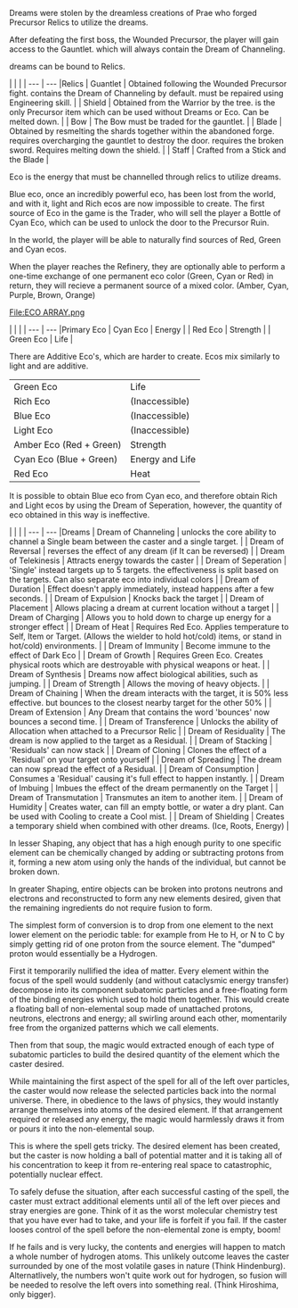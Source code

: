 Dreams were stolen by the dreamless creations of Prae who forged Precursor Relics to utilize the dreams.

After defeating the first boss, the Wounded Precursor, the player will gain access to the Gauntlet. which will always contain the Dream of Channeling.

dreams can be bound to Relics.

|     |     |
| --- | --- |Relics
| Guantlet | Obtained following the Wounded Precursor fight. contains the Dream of Channeling by default. must be repaired using Engineering skill. |
| Shield | Obtained from the Warrior by the tree. is the only Precursor item which can be used without Dreams or Eco. Can be melted down. |
| Bow | The Bow must be traded for the gauntlet. |
| Blade | Obtained by resmelting the shards together within the abandoned forge. requires overcharging the gauntlet to destroy the door. requires the broken sword. Requires melting down the shield. |
| Staff | Crafted from a Stick and the Blade |

Eco is the energy that must be channelled through relics to utilize dreams.

Blue eco, once an incredibly powerful eco, has been lost from the world, and with it, light and Rich ecos are now impossible to create. The first source of Eco in the game is the Trader, who will sell the player a Bottle of Cyan Eco, which can be used to unlock the door to the Precursor Ruin.

In the world, the player will be able to naturally find sources of Red, Green and Cyan ecos.

When the player reaches the Refinery, they are optionally able to perform a one-time exchange of one permanent eco color (Green, Cyan or Red) in return, they will recieve a permanent source of a mixed color. (Amber, Cyan, Purple, Brown, Orange)  

[File:ECO ARRAY.png](https://nim.miraheze.org/w/index.php?title=Special:Upload&wpDestFile=ECO_ARRAY.png "File:ECO ARRAY.png")

|     |     |
| --- | --- |Primary Eco
| Cyan Eco | Energy |
| Red Eco | Strength |
| Green Eco | Life |

There are Additive Eco's, which are harder to create. Ecos mix similarly to light and are additive.  
  

|     |     |
| --- | --- |
| Green Eco | Life |
| Rich Eco | (Inaccessible) |
| Blue Eco | (Inaccessible) |
| Light Eco | (Inaccessible) |
| Amber Eco (Red + Green) | Strength |
| Cyan Eco (Blue + Green) | Energy and Life |
| Red Eco | Heat |

It is possible to obtain Blue eco from Cyan eco, and therefore obtain Rich and Light ecos by using the Dream of Seperation, however, the quantity of eco obtained in this way is ineffective.

|     |     |
| --- | --- |Dreams
| Dream of Channeling | unlocks the core ability to channel a Single beam between the caster and a single target. |
| Dream of Reversal | reverses the effect of any dream (if It can be reversed) |
| Dream of Telekinesis | Attracts energy towards the caster |
| Dream of Seperation | 'Single' instead targets up to 5 targets. the effectiveness is split based on the targets. Can also separate eco into individual colors |
| Dream of Duration | Effect doesn't apply immediately, instead happens after a few seconds. |
| Dream of Expulsion | Knocks back the target |
| Dream of Placement | Allows placing a dream at current location without a target |
| Dream of Charging | Allows you to hold down to charge up energy for a stronger effect |
| Dream of Heat | Requires Red Eco. Applies temperature to Self, Item or Target. (Allows the wielder to hold hot/cold) items, or stand in hot/cold) environments. |
| Dream of Immunity | Become immune to the effect of Dark Eco |
| Dream of Growth | Requires Green Eco. Creates physical roots which are destroyable with physical weapons or heat. |
| Dream of Synthesis | Dreams now affect biological abilities, such as jumping. |
| Dream of Strength | Allows the moving of heavy objects. |
| Dream of Chaining | When the dream interacts with the target, it is 50% less effective. but bounces to the closest nearby target for the other 50% |
| Dream of Extension | Any Dream that contains the word 'bounces' now bounces a second time. |
| Dream of Transference | Unlocks the ability of Allocation when attached to a Precursor Relic |
| Dream of Residuality | The dream is now applied to the target as a Residual. |
| Dream of Stacking | 'Residuals' can now stack |
| Dream of Cloning | Clones the effect of a 'Residual' on your target onto yourself |
| Dream of Spreading | The dream can now spread the effect of a Residual. |
| Dream of Consumption | Consumes a 'Residual' causing it's full effect to happen instantly. |
| Dream of Imbuing | Imbues the effect of the dream permanently on the Target |
| Dream of Transmutation | Transmutes an item to another item. |
| Dream of Humidity | Creates water, can fill an empty bottle, or water a dry plant. Can be used with Cooling to create a Cool mist. |
| Dream of Shielding | Creates a temporary shield when combined with other dreams. (Ice, Roots, Energy) |

In lesser Shaping, any object that has a high enough purity to one specific element can be chemically changed by adding or subtracting protons from it, forming a new atom using only the hands of the individual, but cannot be broken down.

In greater Shaping, entire objects can be broken into protons neutrons and electrons and reconstructed to form any new elements desired, given that the remaining ingredients do not require fusion to form.

The simplest form of conversion is to drop from one element to the next lower element on the periodic table: for example from He to H, or N to C by simply getting rid of one proton from the source element. The "dumped" proton would essentially be a Hydrogen.

First it temporarily nullified the idea of matter. Every element within the focus of the spell would suddenly (and without cataclysmic energy transfer) decompose into its component subatomic particles and a free-floating form of the binding energies which used to hold them together. This would create a floating ball of non-elemental soup made of unattached protons, neutrons, electrons and energy; all swirling around each other, momentarily free from the organized patterns which we call elements.

Then from that soup, the magic would extracted enough of each type of subatomic particles to build the desired quantity of the element which the caster desired.

While maintaining the first aspect of the spell for all of the left over particles, the caster would now release the selected particles back into the normal universe. There, in obedience to the laws of physics, they would instantly arrange themselves into atoms of the desired element. If that arrangement required or released any energy, the magic would harmlessly draws it from or pours it into the non-elemental soup.

This is where the spell gets tricky. The desired element has been created, but the caster is now holding a ball of potential matter and it is taking all of his concentration to keep it from re-entering real space to catastrophic, potentially nuclear effect.

To safely defuse the situation, after each successful casting of the spell, the caster must extract additional elements until all of the left over pieces and stray energies are gone. Think of it as the worst molecular chemistry test that you have ever had to take, and your life is forfeit if you fail. If the caster looses control of the spell before the non-elemental zone is empty, boom!

If he fails and is very lucky, the contents and energies will happen to match a whole number of hydrogen atoms. This unlikely outcome leaves the caster surrounded by one of the most volatile gases in nature (Think Hindenburg). Alternatlively, the numbers won't quite work out for hydrogen, so fusion will be needed to resolve the left overs into something real. (Think Hiroshima, only bigger).